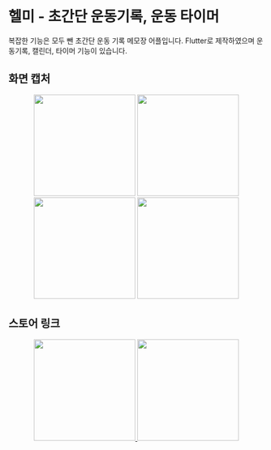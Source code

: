 # 헬미 - 초간단 운동기록, 운동 타이머

복잡한 기능은 모두 뺀 초간단 운동 기록 메모장 어플입니다. 
Flutter로 제작하였으며 운동기록, 캘린더, 타이머 기능이 있습니다.

## 화면 캡처

<p align="center">
  <img src="https://github.com/kang-min-seok/Helmy/assets/50363541/be9de921-476b-42c0-9ecd-a8cbe2db9fce" width="200"/>
  <img src="https://github.com/kang-min-seok/Helmy/assets/50363541/a1210db9-b342-4dec-8f59-1351f6a5a4b1" width="200"/>
  <img src="https://github.com/kang-min-seok/Helmy/assets/50363541/6a0511c5-8ce4-46e7-97b9-3bb51f392e55" width="200"/>
  <img src="https://github.com/kang-min-seok/Helmy/assets/50363541/ce0ca461-a596-4472-9e9e-4643281d652d" width="200"/>
</p>

## 스토어 링크

<p align="center">
  <a href="https://play.google.com/store/apps/details?id=com.minseok.helmy">
    <img src="https://github.com/kang-min-seok/Helmy/assets/50363541/5d9ef5ab-4c89-4d69-8f11-35ed675aa988" width="200"/>
  </a>
  <a href="https://apps.apple.com/us/app/%ED%97%AC%EB%AF%B8-%EC%B4%88%EA%B0%84%EB%8B%A8-%EC%9A%B4%EB%8F%99%EA%B8%B0%EB%A1%9D-%EC%9A%B4%EB%8F%99%ED%83%80%EC%9D%B4%EB%A8%B8/id6502599786">
    <img src="https://github.com/kang-min-seok/Helmy/assets/50363541/e3a43982-d4c1-49c3-9bfc-8134f532a3bd" width="200"/>
  </a>
</p>
